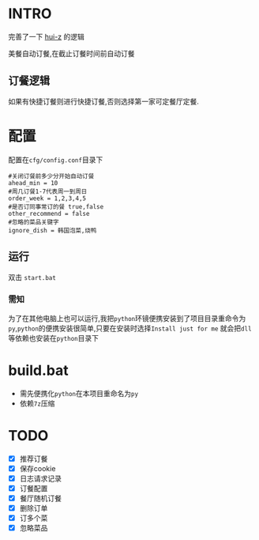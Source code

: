 # INTRO
完善了一下 [hui-z](https://github.com/hui-z/mcm) 的逻辑

美餐自动订餐,在截止订餐时间前自动订餐

## 订餐逻辑
如果有快捷订餐则进行快捷订餐,否则选择第一家可定餐厅定餐.


# 配置
配置在`cfg/config.conf`目录下

```shell
#关闭订餐前多少分开始自动订餐
ahead_min = 10
#周几订餐1-7代表周一到周日
order_week = 1,2,3,4,5
#是否订同事常订的餐 true,false
other_recommend = false
#忽略的菜品关键字
ignore_dish = 韩国泡菜,烧鸭
```


## 运行

双击 `start.bat`

### 需知
为了在其他电脑上也可以运行,我把`python`环镜便携安装到了项目目录重命令为`py`,`python`的便携安装很简单,只要在安装时选择`Install just for me` 就会把`dll`等依赖也安装在`python`目录下


# build.bat
+ 需先便携化`python`在本项目重命名为`py`
+ 依赖`7z`压缩


# TODO
+ [x] 推荐订餐
+ [x] 保存cookie
+ [x] 日志请求记录
+ [x] 订餐配置
+ [x] 餐厅随机订餐
+ [x] 删除订单
+ [x] 订多个菜
+ [x] 忽略菜品
